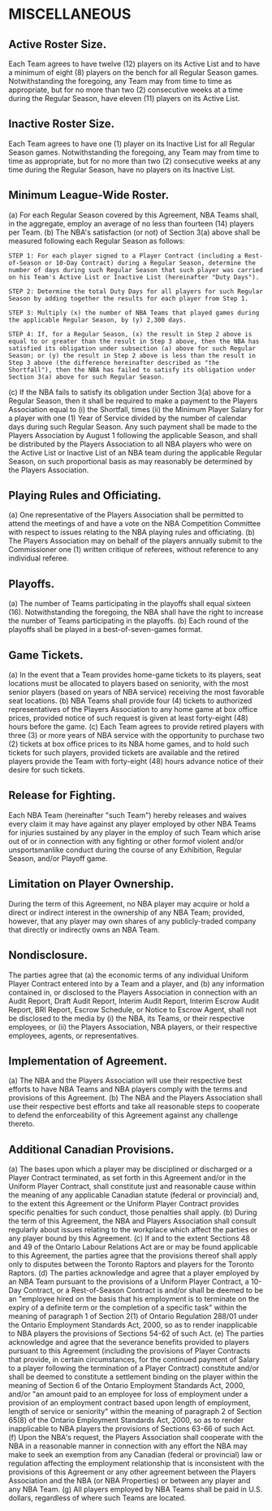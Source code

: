 # MISCELLANEOUS

## Active Roster Size.

Each Team agrees to have twelve (12) players on its Active List and to have a minimum of eight (8) players on the bench for all Regular Season games. Notwithstanding the foregoing, any Team may from time to time as appropriate, but for no more than two (2) consecutive weeks at a time during the Regular Season, have eleven (11) players on its Active List.

## Inactive Roster Size.

Each Team agrees to have one (1) player on its Inactive List for all Regular Season games. Notwithstanding the foregoing, any Team may from time to time as appropriate, but for no more than two (2) consecutive weeks at any time during the Regular Season, have no players on its Inactive List.

## Minimum League-Wide Roster.

(a) For each Regular Season covered by this Agreement, NBA Teams shall, in the aggregate, employ an average of no less than fourteen (14) players per Team.
(b) The NBA's satisfaction (or not) of Section 3(a) above shall be measured following each Regular Season as follows:

    STEP 1: For each player signed to a Player Contract (including a Rest-of-Season or 10-Day Contract) during a Regular Season, determine the number of days during such Regular Season that such player was carried on his Team's Active List or Inactive List (hereinafter "Duty Days").
    
    STEP 2: Determine the total Duty Days for all players for such Regular Season by adding together the results for each player from Step 1.
    
    STEP 3: Multiply (x) the number of NBA Teams that played games during the applicable Regular Season, by (y) 2,300 days.
    
    STEP 4: If, for a Regular Season, (x) the result in Step 2 above is equal to or greater than the result in Step 3 above, then the NBA has satisfied its obligation under subsection (a) above for such Regular Season; or (y) the result in Step 2 above is less than the result in Step 3 above (the difference hereinafter described as "the Shortfall"), then the NBA has failed to satisfy its obligation under Section 3(a) above for such Regular Season.
(c) If the NBA fails to satisfy its obligation under Section 3(a) above for a Regular Season, then it shall be required to make a payment to the Players Association equal to (i) the Shortfall, times (ii) the Minimum Player Salary for a player with one (1) Year of Service divided by the number of calendar days during such Regular Season. Any such payment shall be made to the Players Association by August 1 following the applicable Season, and shall be distributed by the Players Association to all NBA players who were on the Active List or Inactive List of an NBA team during the applicable Regular Season, on such proportional basis as may reasonably be determined by the Players Association.

## Playing Rules and Officiating.

(a) One representative of the Players Association shall be permitted to attend the meetings of and have a vote on the NBA Competition Committee with respect to issues relating to the NBA playing rules and officiating.
(b) The Players Association may on behalf of the players annually submit to the Commissioner one (1) written critique of referees, without reference to any individual referee.

## Playoffs.

(a) The number of Teams participating in the playoffs shall equal sixteen (16). Notwithstanding the foregoing, the NBA shall have the right to increase the number of Teams participating in the playoffs.
(b) Each round of the playoffs shall be played in a best-of-seven-games format.

## Game Tickets.

(a) In the event that a Team provides home-game tickets to its players, seat locations must be allocated to players based on seniority, with the most senior players (based on years of NBA service) receiving the most favorable seat locations.
(b) NBA Teams shall provide four (4) tickets to authorized representatives of the Players Association to any home game at box office prices, provided notice of such request is given at least forty-eight (48) hours before the game.
(c) Each Team agrees to provide retired players with three (3) or more years of NBA service with the opportunity to purchase two (2) tickets at box office prices to its NBA home games, and to hold such tickets for such players, provided tickets are available and the retired players provide the Team with forty-eight (48) hours advance notice of their desire for such tickets.

## Release for Fighting.

Each NBA Team (hereinafter "such Team") hereby releases and waives every claim it may have against any player employed by other NBA Teams for injuries sustained by any player in the employ of such Team which arise out of or in connection with any fighting or other formof violent and/or unsportsmanlike conduct during the course of any Exhibition, Regular Season, and/or Playoff game.

## Limitation on Player Ownership.

During the term of this Agreement, no NBA player may acquire or hold a direct or indirect interest in the ownership of any NBA Team; provided, however, that any player may own shares of any publicly-traded company that directly or indirectly owns an NBA Team.

## Nondisclosure.

The parties agree that (a) the economic terms of any individual Uniform Player Contract entered into by a Team and a player, and (b) any information contained in, or disclosed to the Players Association in connection with an Audit Report, Draft Audit Report, Interim Audit Report, Interim Escrow Audit Report, BRI Report, Escrow Schedule, or Notice to Escrow Agent, shall not be disclosed to the media by (i) the NBA, its Teams, or their respective employees, or (ii) the Players Association, NBA players, or their respective employees, agents, or representatives.

## Implementation of Agreement.

(a) The NBA and the Players Association will use their respective best efforts to have NBA Teams and NBA players comply with the terms and provisions of this Agreement.
(b) The NBA and the Players Association shall use their respective best efforts and take all reasonable steps to cooperate to defend the enforceability of this Agreement against any challenge thereto.

## Additional Canadian Provisions.

(a) The bases upon which a player may be disciplined or discharged or a Player Contract terminated, as set forth in this Agreement and/or in the Uniform Player Contract, shall constitute just and reasonable cause within the meaning of any applicable Canadian statute (federal or provincial) and, to the extent this Agreement or the Uniform Player Contract provides specific penalties for such conduct, those penalties shall apply.
(b) During the term of this Agreement, the NBA and Players Association shall consult regularly about issues relating to the workplace which affect the parties or any player bound by this Agreement.
(c) If and to the extent Sections 48 and 49 of the Ontario Labour Relations Act are or may be found applicable to this Agreement, the parties agree that the provisions thereof shall apply only to disputes between the Toronto Raptors and players for the Toronto Raptors.
(d) The parties acknowledge and agree that a player employed by an NBA Team pursuant to the provisions of a Uniform Player Contract, a 10-Day Contract, or a Rest-of-Season Contract is and/or shall be deemed to be an "employee hired on the basis that his employment is to terminate on the expiry of a definite term or the completion of a specific task" within the meaning of paragraph 1 of Section 2(1) of Ontario Regulation 288/01 under the Ontario Employment Standards Act, 2000, so as to render inapplicable to NBA players the provisions of Sections 54-62 of such Act.
(e) The parties acknowledge and agree that the severance benefits provided to players pursuant to this Agreement (including the provisions of Player Contracts that provide, in certain circumstances, for the continued payment of Salary to a player following the termination of a Player Contract) constitute and/or shall be deemed to constitute a settlement binding on the player within the meaning of Section 6 of the Ontario Employment Standards Act, 2000, and/or "an amount paid to an employee for loss of employment under a provision of an employment contract based upon length of employment, length of service or seniority" within the meaning of paragraph 2 of Section 65(8) of the Ontario Employment Standards Act, 2000, so as to render inapplicable to NBA players the provisions of Sections 63-66 of such Act.
(f) Upon the NBA's request, the Players Association shall cooperate with the NBA in a reasonable manner in connection with any effort the NBA may make to seek an exemption from any Canadian (federal or provincial) law or regulation affecting the employment relationship that is inconsistent with the provisions of this Agreement or any other agreement between the Players Association and the NBA (or NBA Properties) or between any player and any NBA Team.
(g) All players employed by NBA Teams shall be paid in U.S. dollars, regardless of where such Teams are located.
